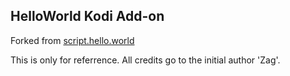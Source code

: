 ## HelloWorld Kodi Add-on

Forked from [script.hello.world](https://github.com/zag2me/script.hello.world)

This is only for referrence. All credits go to the initial author 'Zag'.

